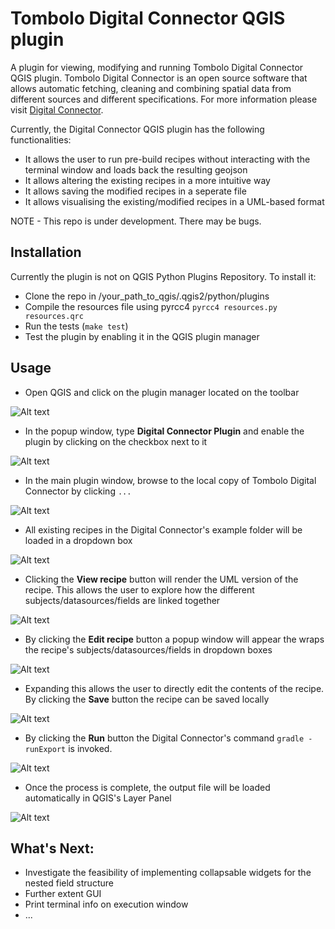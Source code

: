 # Tombolo Digital Connector QGIS plugin
A plugin for viewing, modifying and running Tombolo Digital Connector QGIS plugin. Tombolo Digital Connector is an open source software that allows automatic fetching, cleaning and combining spatial data from different sources and different specifications. For more information please visit [Digital Connector](https://github.com/FutureCitiesCatapult/TomboloDigitalConnector). 

Currently, the Digital Connector QGIS plugin has the following functionalities:
* It allows the user to run pre-build recipes without interacting with the terminal window and loads back the resulting geojson
* It allows altering the existing recipes in a more intuitive way
* It allows saving the modified recipes in a seperate file
* It allows visualising the existing/modified recipes in a UML-based format

NOTE - This repo is under development. There may be bugs.

## Installation
Currently the plugin is not on QGIS Python Plugins Repository. To install it:
* Clone the repo in /your_path_to_qgis/.qgis2/python/plugins
* Compile the resources file using pyrcc4
```pyrcc4 resources.py resources.qrc ```
* Run the tests (``make test``)
* Test the plugin by enabling it in the QGIS plugin manager

## Usage
* Open QGIS and click on the plugin manager located on the toolbar

![Alt text](/img/1.png)

* In the popup window, type **Digital Connector Plugin** and enable the plugin by clicking on the checkbox next to it

![Alt text](/img/2.png)

* In the main plugin window, browse to the local copy of Tombolo Digital Connector by clicking ``...``

![Alt text](/img/3.png)

* All existing recipes in the Digital Connector's example folder will be loaded in a dropdown box

![Alt text](/img/5.png)

* Clicking the **View recipe** button will render the UML version of the recipe. This allows the user to explore how the different subjects/datasources/fields are linked together

![Alt text](/img/7.png)

* By clicking the **Edit recipe** button a popup window will appear the wraps the recipe's subjects/datasources/fields in dropdown boxes 

![Alt text](/img/8.png)

* Expanding this allows the user to directly edit the contents of the recipe. By clicking the **Save** button the recipe can be saved locally

![Alt text](/img/9.png)

* By clicking the **Run** button the Digital Connector's command ``gradle -runExport`` is invoked.  

![Alt text](/img/5.png)

* Once the process is complete, the output file will be loaded automatically in QGIS's Layer Panel  

![Alt text](/img/11.png)

## What's Next:

  * Investigate the feasibility of implementing collapsable widgets for the nested field structure
  * Further extent GUI
  * Print terminal info on execution window
  * ...

